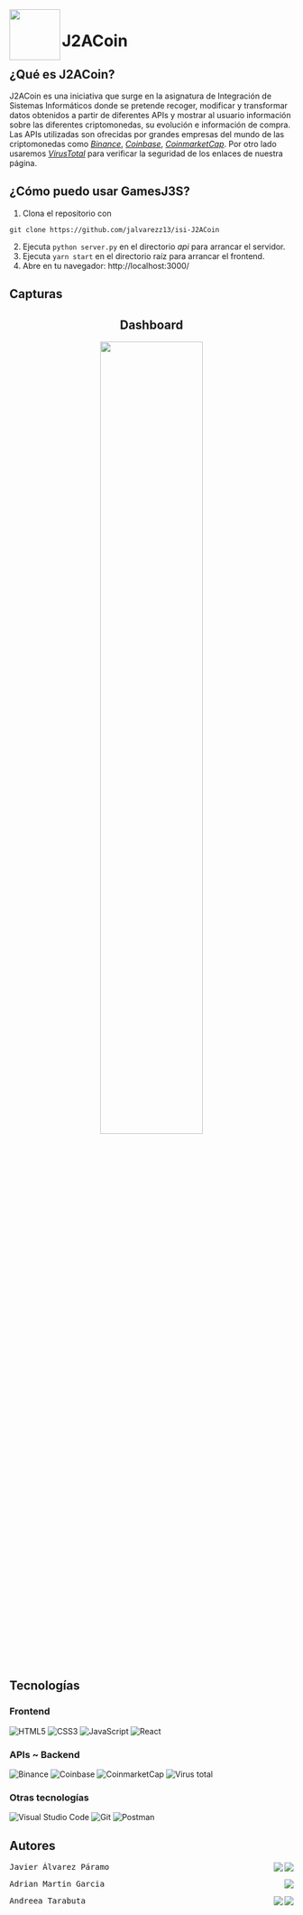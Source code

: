<img src="https://github.com/jalvarezz13/isi-J2ACoin/blob/master/src/assets/logo.png" width="" height="90" align = "left">

# J2ACoin
## ¿Qué es J2ACoin?
J2ACoin es una iniciativa que surge en la asignatura de Integración de Sistemas Informáticos donde se pretende recoger, modificar y transformar datos obtenidos a partir de diferentes APIs y mostrar al usuario información sobre las diferentes criptomonedas, su evolución e información de compra. Las APIs utilizadas son ofrecidas por grandes empresas del mundo de las criptomonedas como [_Binance_](https://www.binance.com/es/support/faq/c-6), [_Coinbase_](https://developers.coinbase.com/), [_CoinmarketCap_](https://coinmarketcap.com/api/). Por otro lado usaremos [_VirusTotal_](https://developers.virustotal.com/reference/overview) para verificar la seguridad de los enlaces de nuestra página. 

## ¿Cómo puedo usar GamesJ3S?

  1. Clona el repositorio con 
```
git clone https://github.com/jalvarezz13/isi-J2ACoin
```
  2. Ejecuta ```python server.py``` en el directorio _api_ para arrancar el servidor.
  3. Ejecuta ```yarn start``` en el directorio raíz para arrancar el frontend.
  4. Abre en tu navegador: http://localhost:3000/

## Capturas
<div align="center">
<h2>Dashboard</h2>
<img src="https://github.com/jalvarezz13/isi-J2ACoin/blob/master/src/assets/captura.png" width="60%" height="">
</div>

## Tecnologías
### Frontend
![HTML5](https://img.shields.io/badge/html5-%23E34F26.svg?style=for-the-badge&logo=html5&logoColor=white)
![CSS3](https://img.shields.io/badge/css3-%231572B6.svg?style=for-the-badge&logo=css3&logoColor=white)
![JavaScript](https://img.shields.io/badge/javascript-%23323330.svg?style=for-the-badge&logo=javascript&logoColor=%23F7DF1E)
![React](https://img.shields.io/badge/react-%2320232a.svg?style=for-the-badge&logo=react&logoColor=%2361DAFB)

### APIs ~ Backend
![Binance](https://img.shields.io/badge/Binance-FCD535?style=for-the-badge)
![Coinbase](https://img.shields.io/badge/Coinbase-0D96F6?style=for-the-badge)
![CoinmarketCap](https://img.shields.io/badge/CoinmarketCap-%23D4D4D4.svg?style=for-the-badge)
![Virus total](https://img.shields.io/badge/-Virus%20Total-%238A4182?style=for-the-badge)

### Otras tecnologías
![Visual Studio Code](https://img.shields.io/badge/Visual%20Studio%20Code-0078d7.svg?style=for-the-badge&logo=visual-studio-code&logoColor=white)
![Git](https://img.shields.io/badge/git-%23F05033.svg?style=for-the-badge&logo=git&logoColor=white)
![Postman](https://img.shields.io/badge/Postman-FF6C37?style=for-the-badge&logo=postman&logoColor=white)

## Autores
<pre>Javier Álvarez Páramo  <a align="right" title="GitHub" href="https://github.com/jalvarezz13"><img align="right" src="https://img.shields.io/badge/github-%23121011.svg?style=for-the-badge&logo=github&logoColor=white"/></a><a align="right" title="Linkedin" href="https://www.linkedin.com/in/javieralpa/"><img align="right" src="https://img.shields.io/badge/linkedin-%230077B5.svg?style=for-the-badge&logo=linkedin&logoColor=white"/></a></pre>
<pre>Adrian Martin Garcia  <a align="right" title="GitHub" href="https://github.com/AdrianMG00"><img align="right" src="https://img.shields.io/badge/github-%23121011.svg?style=for-the-badge&logo=github&logoColor=white"/></a></pre>
<pre>Andreea Tarabuta  <a align="right" title="GitHub" href="https://github.com/Andrea0312"><img align="right" src="https://img.shields.io/badge/github-%23121011.svg?style=for-the-badge&logo=github&logoColor=white"/></a><a align="right" title="Linkedin" href="https://es.linkedin.com/in/andreea-tarabuta-547053219"><img align="right" src="https://img.shields.io/badge/linkedin-%230077B5.svg?style=for-the-badge&logo=linkedin&logoColor=white"/></a></pre>
